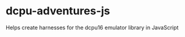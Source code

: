 dcpu-adventures-js
==================

Helps create harnesses for the dcpu16 emulator library in JavaScript
